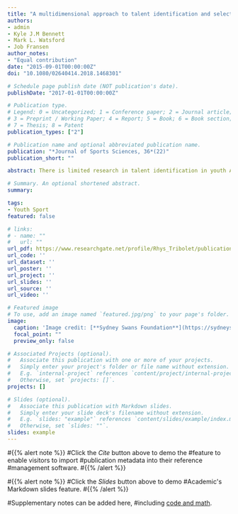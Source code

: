 ```yaml
---
title: "A multidimensional approach to talent identification and selection in high-level youth Australian Football players"
authors:
- admin
- Kyle J.M Bennett
- Mark L. Watsford
- Job Fransen
author_notes:
- "Equal contribution"
date: "2015-09-01T00:00:00Z"
doi: "10.1080/02640414.2018.1468301"

# Schedule page publish date (NOT publication's date).
publishDate: "2017-01-01T00:00:00Z"

# Publication type.
# Legend: 0 = Uncategorized; 1 = Conference paper; 2 = Journal article;
# 3 = Preprint / Working Paper; 4 = Report; 5 = Book; 6 = Book section;
# 7 = Thesis; 8 = Patent
publication_types: ["2"]

# Publication name and optional abbreviated publication name.
publication: "*Journal of Sports Sciences, 36*(22)"
publication_short: ""

abstract: There is limited research in talent identification in youth Australian Football (AF), especially the factors that underpin selection into higher-level development programs. Therefore, this study explored age-related differences in high-level youth AF players and investigated characteristics influencing selection into a high-level development program. Anthropometry (stature, sitting height, body mass), maturity (estimated age at peak height velocity), motor competence (Körperkoordinationstest für Kinder), fitness (change of direction speed, lower body power and upper body muscular endurance) and coach skill ratings (kicking, marking and handballing) of 277 state academy players (U13-U15) were assessed. MANOVAs identified significant age-related differences for anthropometry, fitness, and coach skill ratings. Furthermore, 90.9 and 90.0% of U15 selected and deselected players were classified correctly. Selected players were more mature, taller, heavier, more explosive, faster at changing directions, and had superior kick technique and marking results. These results demonstrate considerable age-group performance outcome differences, highlighting that high-level academies should aim to select or deselect after 15 years of age. Additionally, it appears earlier maturing players are favoured for selection into a high-level academy. While practitioners must consider the confounding effect of maturation, early maturing players may be favoured for their ability to withstand increasing demands in higher-level youth AF.

# Summary. An optional shortened abstract.
summary: 

tags:
- Youth Sport
featured: false

# links:
# - name: ""
#   url: ""
url_pdf: https://www.researchgate.net/profile/Rhys_Tribolet/publication/324782483_A_multidimensional_approach_to_talent_identification_and_selection_in_high-level_youth_Australian_Football_players/links/5ae634c5458515760ac22e6c/A-multidimensional-approach-to-talent-identification-and-selection-in-high-level-youth-Australian-Football-players.pdf
url_code: ''
url_dataset: ''
url_poster: ''
url_project: ''
url_slides: ''
url_source: ''
url_video: ''

# Featured image
# To use, add an image named `featured.jpg/png` to your page's folder. 
image:
  caption: 'Image credit: [**Sydney Swans Foundation**](https://sydneyswansfoundation.org.au/qbe-academy/)'
  focal_point: ""
  preview_only: false

# Associated Projects (optional).
#   Associate this publication with one or more of your projects.
#   Simply enter your project's folder or file name without extension.
#   E.g. `internal-project` references `content/project/internal-project/index.md`.
#   Otherwise, set `projects: []`.
projects: []

# Slides (optional).
#   Associate this publication with Markdown slides.
#   Simply enter your slide deck's filename without extension.
#   E.g. `slides: "example"` references `content/slides/example/index.md`.
#   Otherwise, set `slides: ""`.
slides: example
---
```


#{{% alert note %}}
#Click the *Cite* button above to demo the #feature to enable visitors to import #publication metadata into their reference #management software.
#{{% /alert %}}

#{{% alert note %}}
#Click the *Slides* button above to demo #Academic's Markdown slides feature.
#{{% /alert %}}

#Supplementary notes can be added here, #including [code and math](https://sourcethemes.#com/academic/docs/writing-markdown-latex/).

